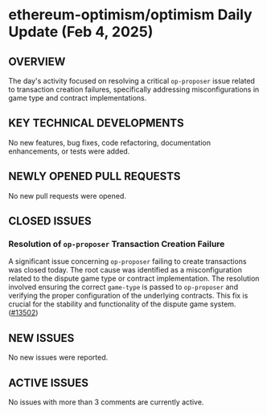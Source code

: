 # ethereum-optimism/optimism Daily Update (Feb 4, 2025)
## OVERVIEW 
The day's activity focused on resolving a critical `op-proposer` issue related to transaction creation failures, specifically addressing misconfigurations in game type and contract implementations.

## KEY TECHNICAL DEVELOPMENTS
No new features, bug fixes, code refactoring, documentation enhancements, or tests were added.

## NEWLY OPENED PULL REQUESTS
No new pull requests were opened.

## CLOSED ISSUES

### Resolution of `op-proposer` Transaction Creation Failure
A significant issue concerning `op-proposer` failing to create transactions was closed today. The root cause was identified as a misconfiguration related to the dispute game type or contract implementation. The resolution involved ensuring the correct `game-type` is passed to `op-proposer` and verifying the proper configuration of the underlying contracts. This fix is crucial for the stability and functionality of the dispute game system. ([#13502](https://github.com/ethereum-optimism/optimism/issues/13502))

## NEW ISSUES
No new issues were reported.

## ACTIVE ISSUES
No issues with more than 3 comments are currently active.